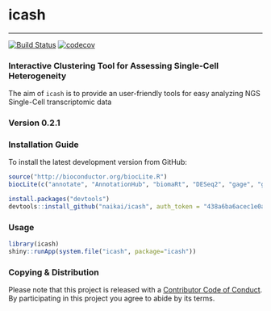 # icash 
***

[![Build Status](https://travis-ci.com/naikai/icash.svg?token=qigAqQi4xmKjKDqnm97n&branch=master)](https://travis-ci.com/naikai/icash)
[![codecov](https://codecov.io/gh/naikai/icash/branch/master/graph/badge.svg?token=WEipAvcFMf)](https://codecov.io/gh/naikai/icash)

### **I**nteractive **C**lustering Tool for **A**ssessing **S**ingle-Cell **H**eterogeneity
The aim of `icash` is to provide an user-friendly tools for easy analyzing NGS Single-Cell transcriptomic data

### Version 0.2.1

### Installation Guide
To install the latest development version from GitHub:
```R
source("http://bioconductor.org/biocLite.R")
biocLite(c("annotate", "AnnotationHub", "biomaRt", "DESeq2", "gage", "gageData", "GO.db", "pathview"))

install.packages("devtools")
devtools::install_github("naikai/icash", auth_token = "438a6ba6acec1e0a0b3550986f83f42d88b941f9")
```

### Usage 
```R
library(icash)
shiny::runApp(system.file("icash", package="icash"))
```

### Copying & Distribution
Please note that this project is released with a [Contributor Code of Conduct](CONDUCT.md). By participating in this project you agree to abide by its terms.
